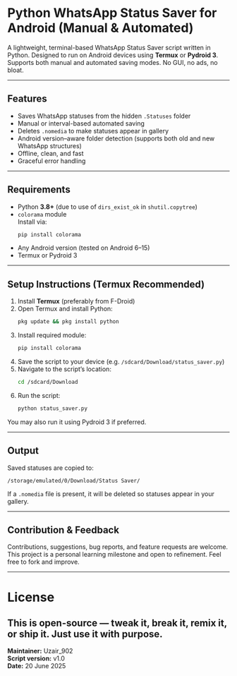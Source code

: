 
# Python WhatsApp Status Saver for Android (Manual & Automated)

A lightweight, terminal-based WhatsApp Status Saver script written in Python. Designed to run on Android devices using **Termux** or **Pydroid 3**. Supports both manual and automated saving modes. No GUI, no ads, no bloat.

---

## Features

- Saves WhatsApp statuses from the hidden `.Statuses` folder
- Manual or interval-based automated saving
- Deletes `.nomedia` to make statuses appear in gallery
- Android version–aware folder detection (supports both old and new WhatsApp structures)
- Offline, clean, and fast
- Graceful error handling

---

## Requirements

- Python **3.8+** (due to use of `dirs_exist_ok` in `shutil.copytree`)
- `colorama` module  
  Install via:
  ```bash
  pip install colorama
  ```
- Any Android version (tested on Android 6–15)
- Termux or Pydroid 3

---

## Setup Instructions (Termux Recommended)

1. Install **Termux** (preferably from F-Droid)
2. Open Termux and install Python:
   ```bash
   pkg update && pkg install python
   ```
3. Install required module:
   ```bash
   pip install colorama
   ```
4. Save the script to your device (e.g. `/sdcard/Download/status_saver.py`)
5. Navigate to the script’s location:
   ```bash
   cd /sdcard/Download
   ```
6. Run the script:
   ```bash
   python status_saver.py
   ```

You may also run it using Pydroid 3 if preferred.

---

## Output

Saved statuses are copied to:
```
/storage/emulated/0/Download/Status Saver/
```

If a `.nomedia` file is present, it will be deleted so statuses appear in your gallery.

---

## Contribution & Feedback

Contributions, suggestions, bug reports, and feature requests are welcome. This project is a personal learning milestone and open to refinement. Feel free to fork and improve.

---

# License
This is open-source — tweak it, break it, remix it, or ship it. Just use it with purpose.
---

**Maintainer:** Uzair_902  
**Script version:** v1.0  
**Date:** 20 June 2025
